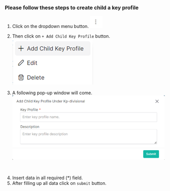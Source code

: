 ### Please follow these steps to create child a key profile
1. Click on the dropdown menu button.
![menu_btn](../../../../assets/file/documentation/common-images/menu_btn.jpg)
2. Then click on ```+ Add Child Key Profile``` button.
![profile_menu](../../../../assets/file/documentation/key-profile/images/child_key_profile_menu.png)

3. A following pop-up window will come.
![create child profile](../../../../assets/file/documentation/key-profile/images/create_child_key_profile.png)
</br>

4. Insert data in all required (<span>*</span>) field.
5. After filling up all data click on ```submit``` button.
